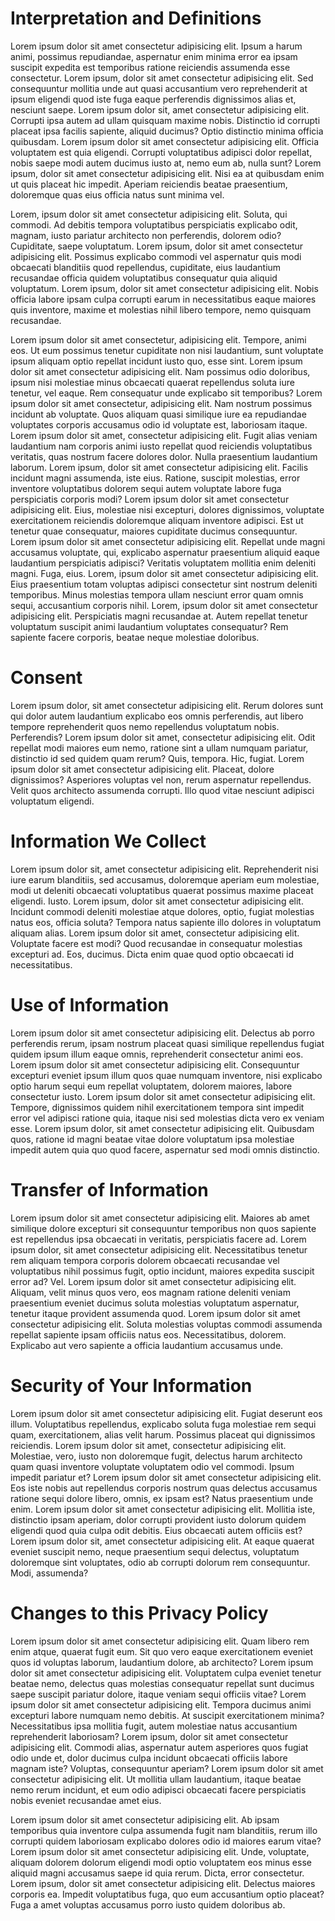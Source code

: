 # Interpretation and Definitions

Lorem ipsum dolor sit amet consectetur adipisicing elit. Ipsum a harum animi, possimus repudiandae, aspernatur enim minima error ea ipsam suscipit expedita est temporibus ratione reiciendis assumenda esse consectetur. Lorem ipsum, dolor sit amet consectetur adipisicing elit. Sed consequuntur mollitia unde aut quasi accusantium vero reprehenderit at ipsum eligendi quod iste fuga eaque perferendis dignissimos alias et, nesciunt saepe. Lorem ipsum dolor sit, amet consectetur adipisicing elit. Corrupti ipsa autem ad ullam quisquam maxime nobis. Distinctio id corrupti placeat ipsa facilis sapiente, aliquid ducimus? Optio distinctio minima officia quibusdam. Lorem ipsum dolor sit amet consectetur adipisicing elit. Officia voluptatem est quia eligendi. Corrupti voluptatibus adipisci dolor repellat, nobis saepe modi autem ducimus iusto at, nemo eum ab, nulla sunt? Lorem ipsum, dolor sit amet consectetur adipisicing elit. Nisi ea at quibusdam enim ut quis placeat hic impedit. Aperiam reiciendis beatae praesentium, doloremque quas eius officia natus sunt minima vel.

Lorem, ipsum dolor sit amet consectetur adipisicing elit. Soluta, qui commodi. Ad debitis tempora voluptatibus perspiciatis explicabo odit, magnam, iusto pariatur architecto non perferendis, dolorem odio? Cupiditate, saepe voluptatum. Lorem ipsum, dolor sit amet consectetur adipisicing elit. Possimus explicabo commodi vel aspernatur quis modi obcaecati blanditiis quod repellendus, cupiditate, eius laudantium recusandae officia quidem voluptatibus consequatur quia aliquid voluptatum. Lorem ipsum, dolor sit amet consectetur adipisicing elit. Nobis officia labore ipsam culpa corrupti earum in necessitatibus eaque maiores quis inventore, maxime et molestias nihil libero tempore, nemo quisquam recusandae.

Lorem ipsum dolor sit amet consectetur, adipisicing elit. Tempore, animi eos. Ut eum possimus tenetur cupiditate non nisi laudantium, sunt voluptate ipsum aliquam optio repellat incidunt iusto quo, esse sint. Lorem ipsum dolor sit amet consectetur adipisicing elit. Nam possimus odio doloribus, ipsum nisi molestiae minus obcaecati quaerat repellendus soluta iure tenetur, vel eaque. Rem consequatur unde explicabo sit temporibus? Lorem ipsum dolor sit amet consectetur, adipisicing elit. Nam nostrum possimus incidunt ab voluptate. Quos aliquam quasi similique iure ea repudiandae voluptates corporis accusamus odio id voluptate est, laboriosam itaque. Lorem ipsum dolor sit amet, consectetur adipisicing elit. Fugit alias veniam laudantium nam corporis animi iusto repellat quod reiciendis voluptatibus veritatis, quas nostrum facere dolores dolor. Nulla praesentium laudantium laborum. Lorem ipsum, dolor sit amet consectetur adipisicing elit. Facilis incidunt magni assumenda, iste eius. Ratione, suscipit molestias, error inventore voluptatibus dolorem sequi autem voluptate labore fuga perspiciatis corporis modi? Lorem ipsum dolor sit amet consectetur adipisicing elit. Eius, molestiae nisi excepturi, dolores dignissimos, voluptate exercitationem reiciendis doloremque aliquam inventore adipisci. Est ut tenetur quae consequatur, maiores cupiditate ducimus consequuntur. Lorem ipsum dolor sit amet consectetur adipisicing elit. Repellat unde magni accusamus voluptate, qui, explicabo aspernatur praesentium aliquid eaque laudantium perspiciatis adipisci? Veritatis voluptatem mollitia enim deleniti magni. Fuga, eius. Lorem, ipsum dolor sit amet consectetur adipisicing elit. Eius praesentium totam voluptas adipisci consectetur sint nostrum deleniti temporibus. Minus molestias tempora ullam nesciunt error quam omnis sequi, accusantium corporis nihil. Lorem, ipsum dolor sit amet consectetur adipisicing elit. Perspiciatis magni recusandae at. Autem repellat tenetur voluptatum suscipit animi laudantium voluptates consequatur? Rem sapiente facere corporis, beatae neque molestiae doloribus.

# Consent

Lorem ipsum dolor, sit amet consectetur adipisicing elit. Rerum dolores sunt qui dolor autem laudantium explicabo eos omnis perferendis, aut libero tempore reprehenderit quos nemo repellendus voluptatum nobis. Perferendis? Lorem ipsum dolor sit amet, consectetur adipisicing elit. Odit repellat modi maiores eum nemo, ratione sint a ullam numquam pariatur, distinctio id sed quidem quam rerum? Quis, tempora. Hic, fugiat. Lorem ipsum dolor sit amet consectetur adipisicing elit. Placeat, dolore dignissimos? Asperiores voluptas vel non, rerum aspernatur repellendus. Velit quos architecto assumenda corrupti. Illo quod vitae nesciunt adipisci voluptatum eligendi.

# Information We Collect

Lorem ipsum dolor sit, amet consectetur adipisicing elit. Reprehenderit nisi iure earum blanditiis, sed accusamus, doloremque aperiam eum molestiae, modi ut deleniti obcaecati voluptatibus quaerat possimus maxime placeat eligendi. Iusto. Lorem ipsum, dolor sit amet consectetur adipisicing elit. Incidunt commodi deleniti molestiae atque dolores, optio, fugiat molestias natus eos, officia soluta? Tempora natus sapiente illo dolores in voluptatum aliquam alias. Lorem ipsum dolor sit amet, consectetur adipisicing elit. Voluptate facere est modi? Quod recusandae in consequatur molestias excepturi ad. Eos, ducimus. Dicta enim quae quod optio obcaecati id necessitatibus.

# Use of Information

Lorem ipsum dolor sit amet consectetur adipisicing elit. Delectus ab porro perferendis rerum, ipsam nostrum placeat quasi similique repellendus fugiat quidem ipsum illum eaque omnis, reprehenderit consectetur animi eos. Lorem ipsum dolor sit amet consectetur adipisicing elit. Consequuntur excepturi eveniet ipsum illum quos quae numquam inventore, nisi explicabo optio harum sequi eum repellat voluptatem, dolorem maiores, labore consectetur iusto. Lorem ipsum dolor sit amet consectetur adipisicing elit. Tempore, dignissimos quidem nihil exercitationem tempora sint impedit error vel adipisci ratione quia, itaque nisi sed molestias dicta vero ex veniam esse. Lorem ipsum dolor, sit amet consectetur adipisicing elit. Quibusdam quos, ratione id magni beatae vitae dolore voluptatum ipsa molestiae impedit autem quia quo quod facere, aspernatur sed modi omnis distinctio.

# Transfer of Information

Lorem ipsum dolor sit amet consectetur adipisicing elit. Maiores ab amet similique dolore excepturi sit consequuntur temporibus non quos sapiente est repellendus ipsa obcaecati in veritatis, perspiciatis facere ad. Lorem ipsum dolor, sit amet consectetur adipisicing elit. Necessitatibus tenetur rem aliquam tempora corporis dolorem obcaecati recusandae vel voluptatibus nihil possimus fugit, optio incidunt, maiores expedita suscipit error ad? Vel. Lorem ipsum dolor sit amet consectetur adipisicing elit. Aliquam, velit minus quos vero, eos magnam ratione deleniti veniam praesentium eveniet ducimus soluta molestias voluptatum aspernatur, tenetur itaque provident assumenda quod. Lorem ipsum dolor sit amet consectetur adipisicing elit. Soluta molestias voluptas commodi assumenda repellat sapiente ipsam officiis natus eos. Necessitatibus, dolorem. Explicabo aut vero sapiente a officia laudantium accusamus unde.

# Security of Your Information

Lorem ipsum dolor sit amet consectetur adipisicing elit. Fugiat deserunt eos illum. Voluptatibus repellendus, explicabo soluta fuga molestiae rem sequi quam, exercitationem, alias velit harum. Possimus placeat qui dignissimos reiciendis. Lorem ipsum dolor sit amet, consectetur adipisicing elit. Molestiae, vero, iusto non doloremque fugit, delectus harum architecto quam quasi inventore voluptate voluptatem odio vel commodi. Ipsum impedit pariatur et? Lorem ipsum dolor sit amet consectetur adipisicing elit. Eos iste nobis aut repellendus corporis nostrum quas delectus accusamus ratione sequi dolore libero, omnis, ex ipsam est? Natus praesentium unde enim. Lorem ipsum dolor sit amet consectetur adipisicing elit. Mollitia iste, distinctio ipsam aperiam, dolor corrupti provident iusto dolorum quidem eligendi quod quia culpa odit debitis. Eius obcaecati autem officiis est? Lorem ipsum dolor sit, amet consectetur adipisicing elit. At eaque quaerat eveniet suscipit nemo, neque praesentium sequi delectus, voluptatum doloremque sint voluptates, odio ab corrupti dolorum rem consequuntur. Modi, assumenda?

# Changes to this Privacy Policy

Lorem ipsum dolor sit amet consectetur adipisicing elit. Quam libero rem enim atque, quaerat fugit eum. Sit quo vero eaque exercitationem eveniet quos id voluptas laborum, laudantium dolore, ab architecto? Lorem ipsum dolor sit amet consectetur adipisicing elit. Voluptatem culpa eveniet tenetur beatae nemo, delectus quas molestias consequatur repellat sunt ducimus saepe suscipit pariatur dolore, itaque veniam sequi officiis vitae? Lorem ipsum dolor sit amet consectetur adipisicing elit. Tempora ducimus animi excepturi labore numquam nemo debitis. At suscipit exercitationem minima? Necessitatibus ipsa mollitia fugit, autem molestiae natus accusantium reprehenderit laboriosam? Lorem ipsum, dolor sit amet consectetur adipisicing elit. Commodi alias, aspernatur autem asperiores quos fugiat odio unde et, dolor ducimus culpa incidunt obcaecati officiis labore magnam iste? Voluptas, consequuntur aperiam? Lorem ipsum dolor sit amet consectetur adipisicing elit. Ut mollitia ullam laudantium, itaque beatae nemo rerum incidunt, et eum odio adipisci obcaecati facere perspiciatis nobis eveniet recusandae amet eius.

Lorem ipsum dolor sit amet consectetur adipisicing elit. Ab ipsam temporibus quia inventore culpa assumenda fugit nam blanditiis, rerum illo corrupti quidem laboriosam explicabo dolores odio id maiores earum vitae? Lorem ipsum dolor sit amet consectetur adipisicing elit. Unde, voluptate, aliquam dolorem dolorum eligendi modi optio voluptatem eos minus esse aliquid magni accusamus saepe id quia rerum. Dicta, error consectetur. Lorem ipsum, dolor sit amet consectetur adipisicing elit. Delectus maiores corporis ea. Impedit voluptatibus fuga, quo eum accusantium optio placeat? Fuga a amet voluptas accusamus porro iusto quidem doloribus ab.
